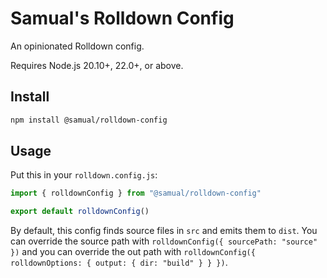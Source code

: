 # Samual's Rolldown Config
An opinionated Rolldown config.

Requires Node.js 20.10+, 22.0+, or above.

## Install
```sh
npm install @samual/rolldown-config
```

## Usage
Put this in your `rolldown.config.js`:
```js
import { rolldownConfig } from "@samual/rolldown-config"

export default rolldownConfig()
```

By default, this config finds source files in `src` and emits them to `dist`.
You can override the source path with `rolldownConfig({ sourcePath: "source" })` and you can override the out path with
`rolldownConfig({ rolldownOptions: { output: { dir: "build" } } })`.
